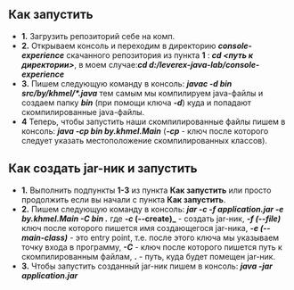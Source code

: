 ## Как запустить
- **1.** Загрузить репозиторий себе на комп.
- **2.** Открываем консоль и переходим в директорию **_console-experience_** скачанного репозитория из пункта **1** : **_cd <путь к директории>_**, в моем случае:**_cd d:/leverex-java-lab/console-experience_**
- **3.** Пишем следующую команду в консоль: **_javac -d bin src/by/khmel/*.java_** тем самым мы компилируем java-файлы и создаем папку **_bin_** (при помощи ключа **_-d_**) куда и попадают скомпилированные java-файлы.
- **4** Теперь, чтобы запустить наши скомпилированные файлы пишем в консоль: **_java -cp bin by.khmel.Main_** (**_-cp_** - ключ после которого следует указать местоположение скомпилированных классов).
## Как создать jar-ник и запустить
- **1.** Выполнить подпункты **1-3** из пункта **Как запустить** или просто продолжить если вы начали с пункта **Как запустить**.
- **2.** Пишем следующую команду в консоль: **_jar -c -f application.jar -e by.khmel.Main -C bin ._** где **_-с_ (--create)_** - создать jar-ник,  **_-f (--file)_** ключ после которого пишется имя создающегося jar-ника, **_-e (--main-class)_** - это entry point, т.е. после этого ключа мы указываем точку входа в программу, **_-С_** - ключ после которого пишется путь к скомпилированным файлам, **.** - путь, куда будет помещен jar-ник.
- **3.** Чтобы запустить созданный jar-ник пишем в консоль: **_java -jar application.jar_**
